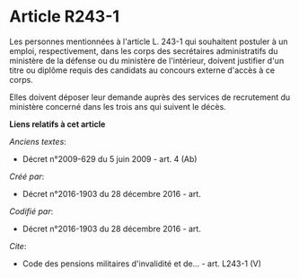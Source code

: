 # Article R243-1

Les personnes mentionnées à l'article L. 243-1 qui souhaitent postuler à un emploi, respectivement, dans les corps des
secrétaires administratifs du ministère de la défense ou du ministère de l'intérieur, doivent justifier d'un titre ou diplôme
requis des candidats au concours externe d'accès à ce corps.

Elles doivent déposer leur demande auprès des services de recrutement du ministère concerné dans les trois ans qui suivent le
décès.

**Liens relatifs à cet article**

_Anciens textes_:

  - Décret n°2009-629 du 5 juin 2009 - art. 4 (Ab)

_Créé par_:

  - Décret n°2016-1903 du 28 décembre 2016 - art.

_Codifié par_:

  - Décret n°2016-1903 du 28 décembre 2016 - art.

_Cite_:

  - Code des pensions militaires d'invalidité et de... - art. L243-1 (V)
